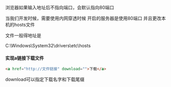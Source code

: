 浏览器如果输入地址后不指向端口，会默认指向80端口 

当我们开发时候，需要使用内网穿透时候 开启的服务器是使用80端口 并且更改本机的hosts文件

文件一般得地址是

C:\Windows\System32\drivers\etc\hosts

#### 实现a链接下载文件

```html
<a href="http://文件链接" download="">下载</a>
```

download可以指定下载名字和下载尾缀

